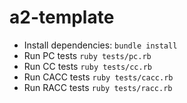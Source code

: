 # a2-template

* Install dependencies: `bundle install`
* Run PC tests `ruby tests/pc.rb`
* Run CC tests `ruby tests/cc.rb`
* Run CACC tests `ruby tests/cacc.rb`
* Run RACC tests `ruby tests/racc.rb`
